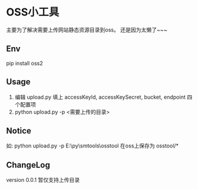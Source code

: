 OSS小工具
=========
主要为了解决需要上传网站静态资源目录到oss。
还是因为太懒了~~~

Env
----
pip install oss2

Usage
------
1. 编辑 upload.py 填上 accessKeyId, accessKeySecret, bucket, endpoint 四个配置项
2. python upload.py -p <需要上传的目录>

Notice
-------
如: python upload.py -p E:\py\smtools\osstool
在oss上保存为 osstool/*

ChangeLog
----------
version 0.0.1 暂仅支持上传目录